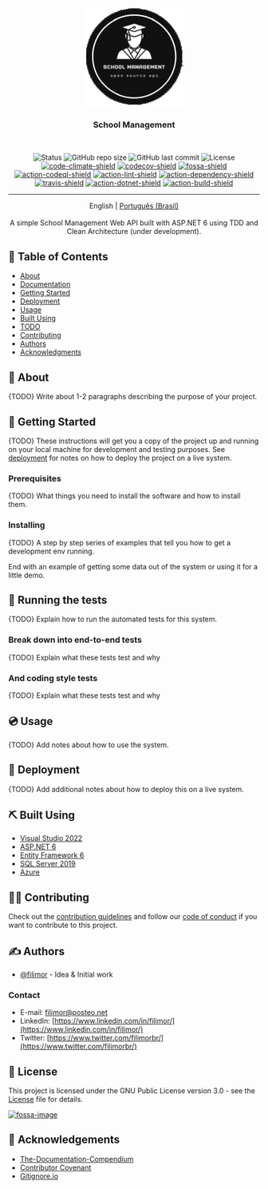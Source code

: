#

<p align="center">
  <a href="" rel="noopener">
 <img width=200px height=200px src="logo.png" alt="Project logo"></a>
</p>

<h3 align="center">School Management</h3>
<br>
<div align="center">

  ![Status][status]
  ![GitHub repo size][repo-size]
  ![GitHub last commit][last-commit]
  ![License][license]
  [![code-climate-shield]][code-climate-link]
  [![codecov-shield]][codecov-link]
  [![fossa-shield]][fossa-link]
  [![action-codeql-shield]][action-codeql-link]
  [![action-lint-shield]][action-lint-link]
  [![action-dependency-shield]][action-dependency-link]
  [![travis-shield]][travis-link]
  [![action-dotnet-shield]][action-dotnet-link]
  [![action-build-shield]][action-build-link]
  <!-- [![actions-ghpages-shield]][actions-ghpages-link] -->
  <!-- ![Requires.io (branch)][requires-io] -->
  <!-- ![GitHub issues][issues]
  ![GitHub pull requests][pull-requests]
  ![GitHub forks][forks]
  ![GitHub stars][stars] -->
  <!-- ![GitHub All Releases][releases]
  ![GitHub language count][language-count]
  ![GitHub top language][top-language] -->
</div>

---

<p align="center"> English | <a href="./README.pt-BR.md">Português (Brasil)</a><br><br>A simple School Management Web API built with ASP.NET 6 using TDD and Clean Architecture (under development).
  <br>
</p>

## 📝 Table of Contents

- [About](#about)
- [Documentation](./docs/index.md)
- [Getting Started](#getting_started)
- [Deployment](#deployment)
- [Usage](#usage)
- [Built Using](#built_using)
- [TODO](./TODO.md)
- [Contributing](#contributing)
- [Authors](#authors)
- [Acknowledgments](#acknowledgement)

## 🧐 About <a name = "about"></a>

{TODO} Write about 1-2 paragraphs describing the purpose of your project.

## 🏁 Getting Started <a name = "getting_started"></a>

{TODO} These instructions will get you a copy of the project up and running on your local machine for development and testing purposes. See [deployment](#deployment) for notes on how to deploy the project on a live system.

### Prerequisites

{TODO} What things you need to install the software and how to install them.

<!-- ```
Give examples
``` -->

### Installing

{TODO} A step by step series of examples that tell you how to get a development env running.

<!-- Say what the step will be

```
Give the example
```

And repeat

```
until finished
``` -->

End with an example of getting some data out of the system or using it for a little demo.

## 🧪 Running the tests <a name = "tests"></a>

{TODO} Explain how to run the automated tests for this system.

### Break down into end-to-end tests

{TODO} Explain what these tests test and why

<!-- ```
Give an example
``` -->

### And coding style tests

{TODO} Explain what these tests test and why

<!-- ```
Give an example
``` -->

## 💿 Usage <a name="usage"></a>

{TODO} Add notes about how to use the system.

## 🚀 Deployment <a name = "deployment"></a>

{TODO} Add additional notes about how to deploy this on a live system.

## ⛏️ Built Using <a name = "built_using"></a>

- [Visual Studio 2022](https://visualstudio.microsoft.com/vs/)
- [ASP.NET 6](https://docs.microsoft.com/en-us/aspnet/core/introduction-to-aspnet-core?view=aspnetcore-6.0)
- [Entity Framework 6](https://docs.microsoft.com/en-us/ef/core/)
- [SQL Server 2019](https://www.microsoft.com/pt-br/sql-server/sql-server-2019)
- [Azure](https://azure.microsoft.com/en-us/)

## 👨‍💻 Contributing <a name = "contributing"></a>

Check out the [contribution guidelines](./CONTRIBUTING.md) and follow our [code of conduct](./CODE_OF_CONDUCT.md) if you want to contribute to this project.

## ✍️ Authors <a name = "authors"></a>

- [@filimor](https://github.com/filimor/) - Idea & Initial work

<!-- See also the list of [contributors][contributors] who participated in this project. -->

### Contact

- E-mail: filimor@posteo.net
- LinkedIn: [https://www.linkedin.com/in/filimor/](https://www.linkedin.com/in/filimor/)
- Twitter: [https://www.twitter.com/filimorbr/](https://www.twitter.com/filimorbr/)

## 📜 License

This project is licensed under the GNU Public License version 3.0 - see the [License](./LICENSE "GPLv3") file for details.

[![fossa-image]][fossa-link2]

## 🎉 Acknowledgements <a name = "acknowledgement"></a>

- [The-Documentation-Compendium](https://github.com/kylelobo/The-Documentation-Compendium)
- [Contributor Covenant](https://www.contributor-covenant.org/)
- [Gitignore.io](https://www.toptal.com/developers/gitignore)

<!-- SHIELDS -->
[status]: https://img.shields.io/badge/status-active-success.svg
[action-dotnet-shield]: https://github.com/filimor/school-management/actions/workflows/dotnet.yml/badge.svg
[action-build-shield]: https://github.com/filimor/school-management/actions/workflows/azure-webapps-dotnet-core.yml/badge.svg
[action-codeql-shield]: https://github.com/filimor/school-management/actions/workflows/codeql-analysis.yml/badge.svg
[action-dependency-shield]: https://github.com/filimor/school-management/actions/workflows/dependency-review.yml/badge.svg
[action-lint-shield]: https://github.com/filimor/school-management/actions/workflows/super-linter.yml/badge.svg
[actions-ghpages-shield]: https://github.com/filimor/school-management/actions/workflows/pages/pages-build-deployment/badge.svg
[code-climate-shield]: https://api.codeclimate.com/v1/badges/bb1611309b93f8822b90/maintainability
[fossa-shield]: https://app.fossa.com/api/projects/git%2Bgithub.com%2Ffilimor%2Fschool-management.svg?type=shield
[codecov-shield]: https://codecov.io/gh/filimor/school-management/branch/main/graph/badge.svg?token=cnBHSjPQEZ
[travis-shield]: https://app.travis-ci.com/filimor/school-management.svg?branch=main

<!-- LINKS -->
[test]: https://link

[code-climate-link]: https://codeclimate.com/github/filimor/school-management/maintainability
[travis-link]: https://app.travis-ci.com/filimor/school-management
[codecov-link]: https://codecov.io/gh/filimor/school-management
[requires-io]: https://img.shields.io/requires/github/filimor/school-management/main
[issues]: https://img.shields.io/github/issues-raw/filimor/school-management
[pull-requests]: https://img.shields.io/github/issues-pr-raw/filimor/school-management
[forks]: https://img.shields.io/github/forks/filimor/school-management
[stars]: https://img.shields.io/github/stars/filimor/school-management
[repo-size]: https://img.shields.io/github/repo-size/filimor/school-management
[releases]: https://img.shields.io/github/downloads/filimor/school-management/total
[language-count]: https://img.shields.io/github/languages/count/filimor/school-management
[top-language]: https://img.shields.io/github/languages/top/filimor/school-management
[last-commit]: https://img.shields.io/github/last-commit/filimor/school-management
[license]: https://img.shields.io/github/license/filimor/school-management
[contributors]: https://github.com/filimor/school-management/contributors
[action-dotnet-link]: https://github.com/filimor/school-management/actions/workflows/dotnet.yml
[action-build-link]: https://github.com/filimor/school-management/actions/workflows/azure-webapps-dotnet-core.yml
[action-codeql-link]: https://github.com/filimor/school-management/actions/workflows/codeql-analysis.yml
[action-dependency-link]: https://github.com/filimor/school-management/actions/workflows/dependency-review.yml
[action-lint-link]:  https://github.com/filimor/school-management/actions/workflows/super-linter.yml
[actions-ghpages-link]: https://github.com/filimor/school-management/actions/workflows/pages/pages-build-deployment
[fossa-link]: https://app.fossa.com/projects/git%2Bgithub.com%2Ffilimor%2Fschool-management?ref=badge_shield
[fossa-link2]: https://app.fossa.com/projects/git%2Bgithub.com%2Ffilimor%2Fschool-management?ref=badge_large

<!--IMAGES -->
[fossa-image]: https://app.fossa.com/api/projects/git%2Bgithub.com%2Ffilimor%2Fschool-management.svg?type=large